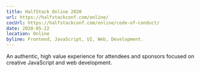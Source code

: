 ```yaml
---
title: HalfStack Online 2020
url: https://halfstackconf.com/online/
cocUrl: https://halfstackconf.com/online/code-of-conduct/
date: 2020-05-22
location: Online
byline: Frontend, JavaScript, UI, Web, Development.
---
```


An authentic, high value experience for attendees and sponsors focused on creative JavaScript and web development.
